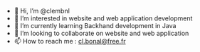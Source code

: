 - 👋 Hi, I’m @clembnl
- 👀 I’m interested in website and web application development
- 🌱 I’m currently learning Backhand development in Java
- 💞️ I’m looking to collaborate on website and web application
- 📫 How to reach me : cl.bonal@free.fr

<!---
clembnl/clembnl is a ✨ special ✨ repository because its `README.md` (this file) appears on your GitHub profile.
You can click the Preview link to take a look at your changes.
--->
